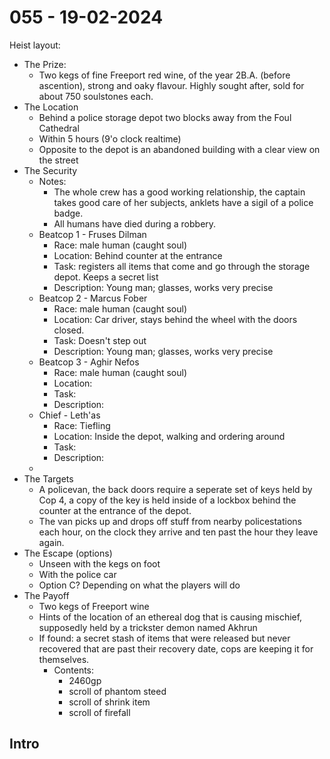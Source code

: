 # 055 - 19-02-2024
Heist layout:
- The Prize: 
    - Two kegs of fine Freeport red wine, of the year 2B.A. (before ascention), strong and oaky flavour. Highly sought after, sold for about 750 soulstones each.
- The Location 
    - Behind a police storage depot two blocks away from the Foul Cathedral
    - Within 5 hours (9'o clock realtime)
    - Opposite to the depot is an abandoned building with a clear view on the street
- The Security 
    - Notes: 
        - The whole crew has a good working relationship, the captain takes good care of her subjects, anklets have a sigil of a police badge.
        - All humans have died during a robbery.
    - Beatcop 1 - Fruses Dilman 
        - Race: male human (caught soul)
        - Location: Behind counter at the entrance
        - Task: registers all items that come and go through the storage depot. Keeps a secret list
        - Description: Young man; glasses, works very precise
    - Beatcop 2 - Marcus Fober 
        - Race: male human (caught soul)
        - Location: Car driver, stays behind the wheel with the doors closed.
        - Task: Doesn't step out
        - Description: Young man; glasses, works very precise
    - Beatcop 3 - Aghir Nefos 
        - Race: male human (caught soul)
        - Location:
        - Task:
        - Description:
    - Chief - Leth'as 
        - Race: Tiefling
        - Location: Inside the depot, walking and ordering around
        - Task:
        - Description:
    -
- The Targets 
    - A policevan, the back doors require a seperate set of keys held by Cop 4, a copy of the key is held inside of a lockbox behind the counter at the entrance of the depot.
    - The van picks up and drops off stuff from nearby policestations each hour, on the clock they arrive and ten past the hour they leave again.
- The Escape (options) 
    - Unseen with the kegs on foot
    - With the police car
    - Option C? Depending on what the players will do
- The Payoff 
    - Two kegs of Freeport wine
    - Hints of the location of an ethereal dog that is causing mischief, supposedly held by a trickster demon named Akhrun
    - If found: a secret stash of items that were released but never recovered that are past their recovery date, cops are keeping it for themselves. 
        - Contents: 
            - 2460gp
            - scroll of phantom steed
            - scroll of shrink item
            - scroll of firefall
## Intro